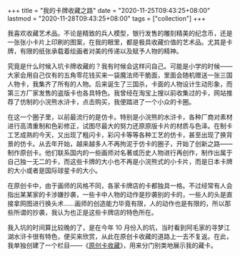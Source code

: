 +++
title = "我的卡牌收藏之路"
date = "2020-11-25T09:43:25+08:00"
lastmod = "2020-11-28T09:43:25+08:00"
tags = ["collection"]
+++

我喜欢收藏艺术品。不论是精致的兵人模型，银行发售的雕刻精美的纪念币，还是一张张小卡片上印刷的图案，在我的眼里，都是极具收藏价值的艺术品。尤其是卡牌，有限的纸张承载着绘画者对美的传递以及赋予人物的精神。

究竟是什么时候入坑卡牌收藏的？我有时候会这样问自己。可能是小学的时候——大家会用自己仅有的五角零花钱买来一袋魔法师干脆面，里面会随机赠送一张三国人物卡，我集齐了所有的人物。后来诞生了三国杀，卡面的人物设计生动形象，而第三方厂家发售的盗版卡也各具特色。我曾经在淘宝上搜以前收集过的卡，网站推荐了仿制的小浣熊水浒卡，点击购买，我便踏进了一个小众的卡圈。

在这一个圈子里，以前最流行的是仿卡。特别是小浣熊的水浒卡，各种厂商对素材进行高清重制和色彩修正，试图尽最大的努力还原原版卡片的材质与色泽。在制卡工艺成熟的今天，又出现了粗闪卡，彩闪卡等等各种工艺的仿卡，甚至出现了换背景的仿卡。从去年开始，越来越多人不再拘泥于仿卡的圈子，开始了创新之路——制作原创卡。他们联系国内的一些画师对名著或历史人物进行再创作，制作出属于自己独一无二的卡，而这些卡牌的大小也不再是小浣熊式的小卡片，而是日本卡牌的大小或者是国际球星卡的大小。

在原创卡中，由于画师的风格不同，各家卡牌店的卡都独具一格。不过经常有人会指出某某家的卡涉嫌抄袭，一些卡中人物的动作是抄袭别的卡的，一些人的头是直接拿网图进行换头术……画师的创造能力毕竟有限，人的动作也是有限的，所以那些所谓的抄袭，我认为也正是这些卡牌店的特色所在。

我入坑的时间算比较晚的了，是在今年 10 月份入的坑，当时看到阿毛家的寻梦江湖水浒卡很有特色，便买来欣赏，从此在原创卡收藏的道路上一去不复返。在此，我单独创建了一个栏目——《[原创卡收藏](/cards/)》，用来分门别类地展示我的藏卡。
